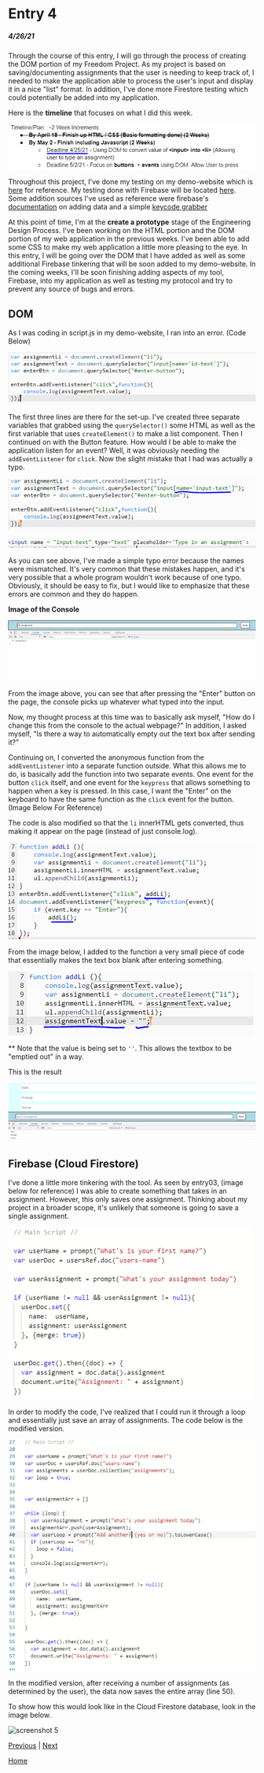 # Entry 4
##### 4/26/21

Through the course of this entry, I will go through the process of creating the DOM portion of my Freedom Project. As my project is based on saving/documenting assignments that the user is needing to keep track of, I needed to make the application able to process the user's input and display it in a nice "list" format. In addition, I've done more Firestore testing which could potentially be added into my application.

Here is the **timeline** that focuses on what I did this week.

![timeline](entry-snips/entry04-screenshots/timeline.png)

Throughout this project, I've done my testing on my demo-website which is [here](https://ide-28ce95ffd3744292bda1b0e1ac9b55a5-8081.cs50.ws/index.html) for reference. My testing done with Firebase will be located [here](https://replit.com/@SamLee5/Testing-FireStore#script.js). Some addition sources I've used as reference were firebase's [documentation](https://firebase.google.com/docs/firestore/manage-data/add-data) on adding data and a simple [keycode grabber](https://keycode.info/)

At this point of time, I'm at the **create a prototype** stage of the Engineering Design Process. I've been working on the HTML portion and the DOM portion of my web application in the previous weeks. I've been able to add some CSS to make my web application a little more pleasing to the eye. In this entry, I will be going over the DOM that I have added as well as some additional Firebase tinkering that will be soon added to my demo-website. In the coming weeks, I'll be soon finishing adding aspects of my tool, Firebase, into my application as well as testing my protocol and try to prevent any source of bugs and errors.

## DOM

As I was coding in script.js in my demo-website, I ran into an error. (Code Below)

![error1](entry-snips/entry04-screenshots/error1.png)

The first three lines are there for the set-up. I've created three separate variables that grabbed using the `querySelector()` some HTML as well as the first variable that uses `createElement()` to make a list component. Then I continued on with the Button feature. How would I be able to make the application listen for an event? Well, it was obviously needing the `addEventListener` for `click`. Now the slight mistake that I had was actually a typo.

![fixerror1](entry-snips/entry04-screenshots/fixerror1.png)

![fixerror1.1](entry-snips/entry04-screenshots/fixerror1.1.png)

As you can see above, I've made a simple typo error because the names were mismatched. It's very common that these mistakes happen, and it's very possible that a whole program wouldn't work because of one typo. Obviously, it should be easy to fix, but I would like to emphasize that these errors are common and they do happen.

**Image of the Console**

![console](entry-snips/entry04-screenshots/console.png)

From the image above, you can see that after pressing the "Enter" button on the page, the console picks up whatever what typed into the input.

Now, my thought process at this time was to basically ask myself, "How do I change this from the console to the actual webpage?" In addition, I asked myself, "Is there a way to automatically empty out the text box after sending it?"

Continuing on, I converted the anonymous function from the `addEventListener` into a separate function outside. What this allows me to do, is basically add the function into two separate events. One event for the button `click` itself, and one event for the `keypress` that allows something to happen when a key is pressed. In this case, I want the "Enter" on the keyboard to have the same function as the `click` event for the button. (Image Below For Reference)

The code is also modified so that the `li` innerHTML gets converted, thus making it appear on the page (instead of just console.log).

![screenshot2](entry-snips/entry04-screenshots/screenshot2.png)

From the image below, I added to the function a very small piece of code that essentially makes the text box blank after entering something.

![screenshot3](entry-snips/entry04-screenshots/screenshot3.png)

** Note that the value is being set to `''`. This allows the textbox to be "emptied out" in a way.

This is the result

![result](entry-snips/entry04-screenshots/result1.png)


## Firebase (Cloud Firestore)

I've done a little more tinkering with the tool. As seen by entry03, (image below for reference) I was able to create something that takes in an assignment. However, this only saves one assignment. Thinking about my project in a broader scope, it's unlikely that someone is going to save a single assignment.

![screenshot1](entry-snips/entry04-screenshots/screenshot1.png)

In order to modify the code, I've realized that I could run it through a loop and essentially just save an array of assignments. The code below is the modified version.

![screenshot4](entry-snips/entry04-screenshots/screenshot4.png)

In the modified version, after receiving a number of assignments (as determined by the user), the data now saves the entire array (line 50).

To show how this would look like in the Cloud Firestore database, look in the image below.

![screenshot 5](entry-snips/entry05-screenshots/screenshot5.png)

[Previous](entry03.md) | [Next](entry05.md)

[Home](../README.md)